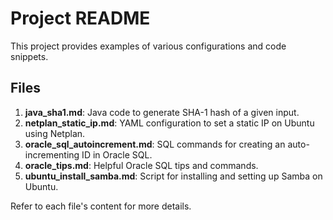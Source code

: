 # Project README

This project provides examples of various configurations and code snippets.

## Files

1. **java_sha1.md**: Java code to generate SHA-1 hash of a given input.
2. **netplan_static_ip.md**: YAML configuration to set a static IP on Ubuntu using Netplan.
3. **oracle_sql_autoincrement.md**: SQL commands for creating an auto-incrementing ID in Oracle SQL.
4. **oracle_tips.md**: Helpful Oracle SQL tips and commands.
5. **ubuntu_install_samba.md**: Script for installing and setting up Samba on Ubuntu.

Refer to each file's content for more details.
    